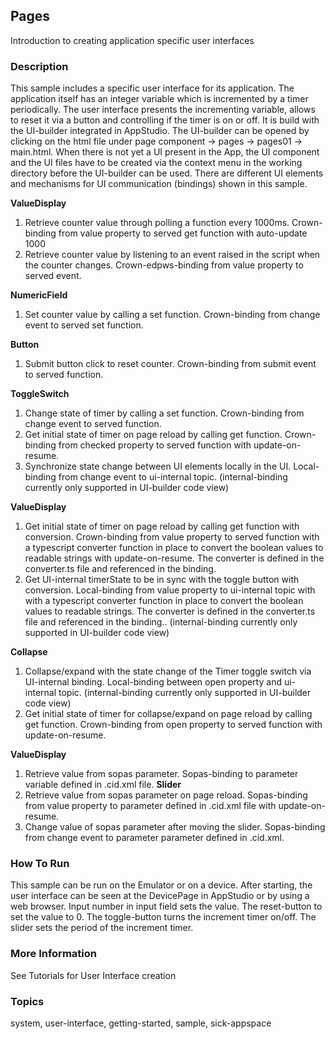 ## Pages

Introduction to creating application specific user interfaces

### Description

This sample includes a specific user interface for its application. The application itself has an integer variable which is incremented by a timer periodically.
The user interface presents the incrementing variable, allows to reset it via a button and controlling if the timer is on or off. It is build with the UI-builder integrated in AppStudio. The UI-builder can be opened by clicking on the html file under page component -> pages -> pages01 -> main.html. When there is not yet a UI present in the App, the UI component and the UI files have to be created via the context menu in the working directory before the UI-builder can be used.
There are different UI elements and mechanisms for UI communication (bindings) shown in this sample.

**ValueDisplay**
1. Retrieve counter value through polling a function every 1000ms. Crown-binding from value property to served get function with auto-update 1000
2. Retrieve counter value by listening to an event raised in the script when the counter changes. Crown-edpws-binding from value property to served event.

**NumericField**
1. Set counter value by calling a set function. Crown-binding from change event to served set function.

**Button**
1. Submit button click to reset counter. Crown-binding from submit event to served function.

**ToggleSwitch**
1. Change state of timer by calling a set function. Crown-binding from change event to served function.
2. Get initial state of timer on page reload by calling get function. Crown-binding from checked property to served function with update-on-resume.
3. Synchronize state change between UI elements locally in the UI. Local-binding from change event to ui-internal topic. (internal-binding currently only supported in UI-builder code view)

**ValueDisplay**
1. Get initial state of timer on page reload by calling get function with conversion. Crown-binding from value property to served function with a typescript converter function in place to convert the boolean values to readable strings with update-on-resume. The converter is defined in the converter.ts file and referenced in the binding.
2. Get UI-internal timerState to be in sync with the toggle button with conversion. Local-binding from value property to ui-internal topic with  with a typescript converter function in place to convert the boolean values to readable strings. The converter is defined in the converter.ts file and referenced in the binding.. (internal-binding currently only supported in UI-builder code view)

**Collapse**
1. Collapse/expand with the state change of the Timer toggle switch via UI-internal binding. Local-binding between open property and ui-internal topic. (internal-binding currently only supported in UI-builder code view)
2. Get initial state of timer for collapse/expand on page reload by calling get function. Crown-binding from open property to served function with update-on-resume.

**ValueDisplay**
1. Retrieve value from sopas parameter. Sopas-binding to parameter variable defined in .cid.xml file.
**Slider**
1. Retrieve value from sopas parameter on page reload. Sopas-binding from value property to parameter defined in .cid.xml file with update-on-resume.
2. Change value of sopas parameter after moving the slider. Sopas-binding from change event to parameter parameter defined in .cid.xml.

### How To Run

This sample can be run on the Emulator or on a device. After starting, the user interface can be seen at the DevicePage in AppStudio or by using a web browser.
Input number in input field sets the value.
The reset-button to set the value to 0.
The toggle-button turns the increment timer on/off.
The slider sets the period of the increment timer.

### More Information

See Tutorials for User Interface creation

### Topics

system, user-interface, getting-started, sample, sick-appspace